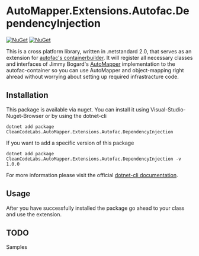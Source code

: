 # AutoMapper.Extensions.Autofac.DependencyInjection

[![NuGet](https://img.shields.io/nuget/dt/CleanCodeLabs.AutoMapper.Extensions.Autofac.DependencyInjection.svg)](https://www.nuget.org/packages/CleanCodeLabs.AutoMapper.Extensions.Autofac.DependencyInjection) 
[![NuGet](https://img.shields.io/nuget/vpre/CleanCodeLabs.AutoMapper.Extensions.Autofac.DependencyInjection.svg)](https://www.nuget.org/packages/CleanCodeLabs.AutoMapper.Extensions.Autofac.DependencyInjection)

This is a cross platform library, written in .netstandard 2.0, that serves as an extension for [autofac's containerbuilder](https://autofac.org/).
It will register all necessary classes and interfaces of Jimmy Bogard's [AutoMapper](https://github.com/AutoMapper/AutoMapper) implementation to the autofac-container 
so you can use AutoMapper and object-mapping right ahread without worrying about setting up required infrastracture code.

## Installation

This package is available via nuget. You can install it using Visual-Studio-Nuget-Browser or by using the dotnet-cli

```
dotnet add package CleanCodeLabs.AutoMapper.Extensions.Autofac.DependencyInjection
```

If you want to add a specific version of this package

```
dotnet add package CleanCodeLabs.AutoMapper.Extensions.Autofac.DependencyInjection -v 1.0.0
```

For more information please visit the official [dotnet-cli documentation](https://docs.microsoft.com/en-us/dotnet/core/tools/dotnet-add-package).

## Usage

After you have successfully installed the package go ahead to your class and use the extension.

## TODO

Samples
